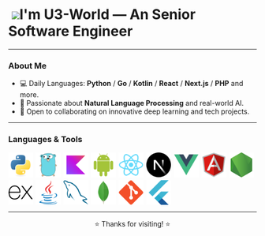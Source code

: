 

<h1> &nbsp;<img src="https://media2.giphy.com/media/v1.Y2lkPTc5MGI3NjExZnhwZWQ4ejZtdGQ4MHJodmY2ODRpbW9mOGUwZHJieWRqZmtpdXdrayZlcD12MV9pbnRlcm5hbF9naWZfYnlfaWQmY3Q9cw/1wlWtflbknYsTbvahh/giphy.gif" width="50" />I'm U3-World — An Senior Software Engineer</h1>


---

<h3>About Me</h3>

- 💻 Daily Languages: **Python** / **Go** / **Kotlin** / **React** / **Next.js** / **PHP** and more.
- 🧠 Passionate about **Natural Language Processing** and real-world AI.
- 🤝 Open to collaborating on innovative deep learning and tech projects.

---

<h3>Languages & Tools</h3>

<p align="left" style="display: flex; flex-wrap: wrap; gap: 6px;">

<img src="https://raw.githubusercontent.com/devicons/devicon/master/icons/python/python-original.svg" width="50" height="50" />
<img src="https://raw.githubusercontent.com/devicons/devicon/master/icons/go/go-original.svg" width="50" height="50" />

<img src="https://raw.githubusercontent.com/devicons/devicon/master/icons/kotlin/kotlin-original.svg" width="50" height="50" />
<img src="https://raw.githubusercontent.com/devicons/devicon/master/icons/android/android-original.svg" width="50" height="50" />

<img src="https://raw.githubusercontent.com/devicons/devicon/master/icons/react/react-original.svg" width="50" height="50" />
<img src="https://raw.githubusercontent.com/devicons/devicon/master/icons/nextjs/nextjs-original.svg" width="50" height="50" />
<img src="https://raw.githubusercontent.com/devicons/devicon/master/icons/vuejs/vuejs-original.svg" width="50" height="50" />
<img src="https://raw.githubusercontent.com/devicons/devicon/master/icons/angularjs/angularjs-original.svg" width="50" height="50" />

<img src="https://raw.githubusercontent.com/devicons/devicon/master/icons/nodejs/nodejs-original.svg" width="50" height="50" />
<img src="https://raw.githubusercontent.com/devicons/devicon/master/icons/express/express-original.svg" width="50" height="50" />

<img src="https://raw.githubusercontent.com/devicons/devicon/master/icons/java/java-original.svg" width="50" height="50" />

<img src="https://raw.githubusercontent.com/devicons/devicon/master/icons/mysql/mysql-original.svg" width="50" height="50" />
<img src="https://raw.githubusercontent.com/devicons/devicon/master/icons/mongodb/mongodb-original.svg" width="50" height="50" />

<img src="https://raw.githubusercontent.com/devicons/devicon/master/icons/git/git-original.svg" width="50" height="50" />
<img src="https://raw.githubusercontent.com/devicons/devicon/master/icons/flutter/flutter-original.svg" width="50" height="50" />

<!-- Add more badges as desired -->

---

<p align="center">⭐️ Thanks for visiting! ⭐️</p>
